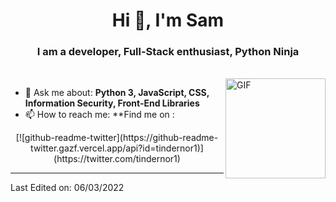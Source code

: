 <h1 align="center">Hi 👋, I'm Sam</h1>
<h3 align="center">I am a developer, Full-Stack enthusiast, Python Ninja</h3>
</br>
<img align="right" alt="GIF" height="160px" src="https://media.giphy.com/media/du3J3cXyzhj75IOgvA/giphy.gif" />

- 💬 Ask me about: **Python 3, JavaScript, CSS, Information Security, Front-End Libraries**
- 📫 How to reach me: **Find me on :
<div align="center">
  [![github-readme-twitter](https://github-readme-twitter.gazf.vercel.app/api?id=tindernor1)](https://twitter.com/tindernor1)
</div>

-----

Last Edited on: 06/03/2022
